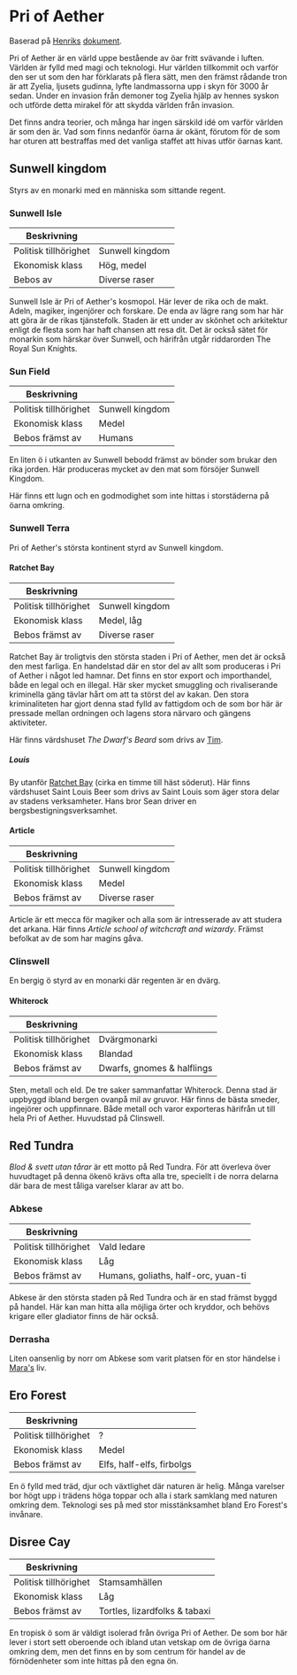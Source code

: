<!-- TITLE: Geografi -->
# Pri of Aether

Baserad på [Henriks](spelare#henrik) [dokument](https://docs.google.com/document/d/1zXKJ1j-eBEr9DngUenVeB1NWVJvbizqkUq2ckgLMrak/edit).

Pri of Aether är en värld uppe bestående av öar fritt svävande i luften. Världen är fylld med magi och teknologi. Hur världen tillkommit och varför den ser ut som den har förklarats på flera sätt, men den främst rådande tron är att Zyelia, ljusets gudinna, lyfte landmassorna upp i skyn för 3000 år sedan. Under en invasion från demoner tog Zyelia hjälp av hennes syskon och utförde detta mirakel för att skydda världen från invasion.

Det finns andra teorier, och många har ingen särskild idé om varför världen är som den är. Vad som finns nedanför öarna är okänt, förutom för de som har oturen att bestraffas med det vanliga staffet att hivas utför öarnas kant.

## Sunwell kingdom
Styrs av en monarki med en människa som sittande regent.

### Sunwell Isle

| Beskrivning           |                  |
| ---                   | ---              |
| Politisk tillhörighet | Sunwell kingdom |
| Ekonomisk klass       | Hög, medel       |
| Bebos av              | Diverse raser    |

Sunwell Isle är Pri of Aether's kosmopol. Här lever de rika och de makt. Adeln, magiker, ingenjörer och forskare. De enda av lägre rang som har här att göra är de rikas tjänstefolk. Staden är ett under av skönhet och arkitektur enligt de flesta som har haft chansen att resa dit. Det är också sätet för monarkin som härskar över Sunwell, och härifrån utgår riddarorden The Royal Sun Knights.

### Sun Field

| Beskrivning             |                    |
| ----------------------- | ------------------ |
| Politisk tillhörighet   | Sunwell kingdom   |
| Ekonomisk klass         | Medel              |
| Bebos främst av         | Humans             |

En liten ö i utkanten av Sunwell bebodd främst av bönder som brukar den rika jorden. Här produceras mycket av den mat som försöjer Sunwell Kingdom. 

Här finns ett lugn och en godmodighet som inte hittas i storstäderna på öarna omkring.

### Sunwell Terra

Pri of Aether's största kontinent styrd av Sunwell kingdom.

#### Ratchet Bay

| Beskrivning           |                    |
| ---                   | ------------------ |
| Politisk tillhörighet | Sunwell kingdom  |
| Ekonomisk klass       | Medel, låg         |
| Bebos främst av       | Diverse raser      |

Ratchet Bay är troligtvis den största staden i Pri of Aether, men det är också den mest farliga. En handelstad där en stor del av allt som produceras i Pri of Aether i något led hamnar. Det finns en stor export och importhandel, både en legal och en illegal. Här sker mycket smuggling och rivaliserande kriminella gäng tävlar hårt om att ta störst del av kakan. Den stora kriminaliteten har gjort denna stad fylld av fattigdom och de som bor här är pressade mellan ordningen och lagens stora närvaro och gängens aktiviteter.

Här finns värdshuset _The Dwarf's Beard_ som drivs av [Tim](karaktarer#tim).

##### Louis

By utanför [Ratchet Bay](geografi#ratchet-bay) (cirka en timme till häst söderut). Här finns värdshuset Saint Louis Beer som drivs av Saint Louis som äger stora delar av stadens verksamheter. Hans bror Sean driver en bergsbestigningsverksamhet.

#### Article


 | Beskrivning           |                  |
 | ---                   | ---              |
 | Politisk tillhörighet | Sunwell kingdom |
 | Ekonomisk klass       | Medel            |
 | Bebos främst av       | Diverse raser    |

Article är ett mecca för magiker och alla som är intresserade av att studera det arkana. Här finns *Article school of witchcraft and wizardy*. Främst befolkat av de som har magins gåva.

### Clinswell
En bergig ö styrd av en monarki där regenten är en dvärg.

#### Whiterock

| Beskrivning           |                            |
| ---                   | ---                        |
| Politisk tillhörighet | Dvärgmonarki                         |
| Ekonomisk klass       | Blandad                    |
| Bebos främst av       | Dwarfs, gnomes & halflings |

Sten, metall och eld. De tre saker sammanfattar Whiterock. Denna stad är uppbyggd ibland bergen ovanpå mil av gruvor. Här finns de bästa smeder, ingejörer och uppfinnare. Både metall och varor exporteras härifrån ut till hela Pri of Aether. Huvudstad på Clinswell.

## Red Tundra 

_Blod & svett utan tårar_ är ett motto på Red Tundra. För att överleva över huvudtaget på denna ökenö krävs ofta alla tre, speciellt i de norra delarna där bara de mest tåliga varelser klarar av att bo. 

### Abkese

| Beskrivning           |                                     |
| ---                   | ---                                 |
| Politisk tillhörighet | Vald ledare                                 |
| Ekonomisk klass       | Låg                                 |
| Bebos främst av       | Humans, goliaths, half-orc, yuan-ti |

Abkese är den största staden på Red Tundra och är en stad främst byggd på handel. Här kan man hitta alla möjliga örter och kryddor, och behövs krigare eller gladiator finns de här också.

### Derrasha

Liten oansenlig by norr om Abkese som varit platsen för en stor händelse i [Mara's](karaktarer#mara-windrivver) liv.


## Ero Forest

| Beskrivning           |                           |
| ---                   | ---                       |
| Politisk tillhörighet | ?                         |
| Ekonomisk klass       | Medel                     |
| Bebos främst av       | Elfs, half-elfs, firbolgs |

En ö fylld med träd, djur och växtlighet där naturen är helig. Många varelser bor högt upp i trädens höga toppar och alla i stark samklang med naturen omkring dem. Teknologi ses på med stor misstänksamhet bland Ero Forest's invånare.

## Disree Cay

| Beskrivning           |                               |
| ---                   | ---                           |
| Politisk tillhörighet | Stamsamhällen                             |
| Ekonomisk klass       | Låg                           |
| Bebos främst av       | Tortles, lizardfolks & tabaxi |

En tropisk ö som är väldigt isolerad från övriga Pri of Aether. De som bor här lever i stort sett oberoende och ibland utan vetskap om de övriga öarna omkring dem, men det finns en by som centrum för handel av de förnödenheter som inte hittas på den egna ön.
